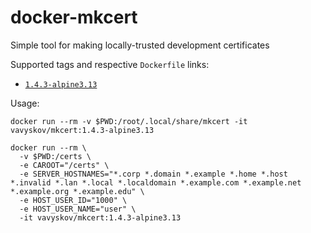 # docker-mkcert

Simple tool for making locally-trusted development certificates

Supported tags and respective `Dockerfile` links:
- [`1.4.3-alpine3.13`](https://github.com/vavyskov/docker-mkcert/tree/master/1.4.3/alpine3.13)

Usage:

    docker run --rm -v $PWD:/root/.local/share/mkcert -it vavyskov/mkcert:1.4.3-alpine3.13

    docker run --rm \
      -v $PWD:/certs \
      -e CAROOT="/certs" \
      -e SERVER_HOSTNAMES="*.corp *.domain *.example *.home *.host *.invalid *.lan *.local *.localdomain *.example.com *.example.net *.example.org *.example.edu" \
      -e HOST_USER_ID="1000" \
      -e HOST_USER_NAME="user" \
      -it vavyskov/mkcert:1.4.3-alpine3.13
